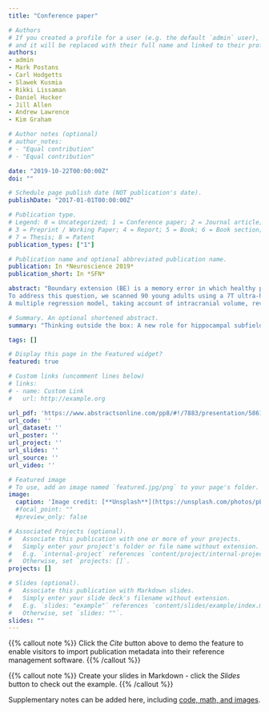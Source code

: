 ```yaml
---
title: "Conference paper"

# Authors
# If you created a profile for a user (e.g. the default `admin` user), write the username (folder name) here 
# and it will be replaced with their full name and linked to their profile.
authors:
- admin
- Mark Postans
- Carl Hodgetts
- Slawek Kusmia
- Rikki Lissaman
- Daniel Hucker
- Jill Allen
- Andrew Lawrence
- Kim Graham

# Author notes (optional)
# author_notes:
# - "Equal contribution"
# - "Equal contribution"

date: "2019-10-22T00:00:00Z"
doi: ""

# Schedule page publish date (NOT publication's date).
publishDate: "2017-01-01T00:00:00Z"

# Publication type.
# Legend: 0 = Uncategorized; 1 = Conference paper; 2 = Journal article;
# 3 = Preprint / Working Paper; 4 = Report; 5 = Book; 6 = Book section;
# 7 = Thesis; 8 = Patent
publication_types: ["1"]

# Publication name and optional abbreviated publication name.
publication: In *Neuroscience 2019*
publication_short: In *SFN*

abstract: "Boundary extension (BE) is a memory error in which healthy participants construct an internal representation that extends beyond the borders of a scene. For instance, when two identical scenes are presented sequentially, participants will often indicate that the second scene appears closer-up than the first identical scene, suggesting that they have extended the scene borders of the initial presentation. This cognitive phenomenon is considered adaptive, facilitating the integration of discrete scene views into coherent spatial representations - a function thought to depend on the human hippocampus (Hodgetts et al., 2017; Zeidman & Maguire, 2016). While there is evidence that amnesic patients with reduced hippocampal volume exhibit reduced BE relative to controls, little is known about which of the various sub-regions (CA1, CA2, CA3, DG & subiculum) within the hippocampus might contribute to this phenomenon.
To address this question, we scanned 90 young adults using a 7T ultra-high-resolution imaging sequence with an effective in-plane resolution of 0.2 x 0.2 mm (aged 25-27 years, 44 female). This sequence allowed CA1, CA2, CA3, DG and subiculum to be structurally delineated along the whole hippocampus. Participants were recruited as part of a larger study, investigating genetics, scene perception, and memory. Outside the scanner, these participants undertook a rapid serial visual presentation BE task, in which pairs of identical scenes were presented sequentially (Mullally et al., 2012; De Luca et al., 2018). Participants were required to indicate whether, compared to the original scene, the second picture seemed closer-up, the same, or farther away.
A multiple regression model, taking account of intracranial volume, revealed that DG and CA3 volumes were predictors of BE (DG: t(72) = 3.084, p = 0.003, β = 0.472, sr = 0.33; CA3: t(72) = 3.112, p = 0.003, β = -0.469, sr = -0.33). Specifically, larger left CA3 volume and smaller left DG volume was associated with greater BE. These findings highlight a potential role for the DG and CA3 hippocampal subfields in online scene construction, consistent with imaging and neuropsychological work implicating the hippocampus in this memory phenomenon. This study provides novel insights into the hippocampal sub-regional contributions to boundary extension, and highlights the potential of 7T ultra-high-resolution imaging for refining existing models of human hippocampal function."

# Summary. An optional shortened abstract.
summary: "Thinking outside the box: A new role for hippocampal subfields in boundary extension"

tags: []

# Display this page in the Featured widget?
featured: true

# Custom links (uncomment lines below)
# links:
# - name: Custom Link
#   url: http://example.org

url_pdf: 'https://www.abstractsonline.com/pp8/#!/7883/presentation/58611'
url_code: ''
url_dataset: ''
url_poster: ''
url_project: ''
url_slides: ''
url_source: ''
url_video: ''

# Featured image
# To use, add an image named `featured.jpg/png` to your page's folder. 
image:
  caption: 'Image credit: [**Unsplash**](https://unsplash.com/photos/pLCdAaMFLTE)'
  #focal_point: ""
  #preview_only: false

# Associated Projects (optional).
#   Associate this publication with one or more of your projects.
#   Simply enter your project's folder or file name without extension.
#   E.g. `internal-project` references `content/project/internal-project/index.md`.
#   Otherwise, set `projects: []`.
projects: []

# Slides (optional).
#   Associate this publication with Markdown slides.
#   Simply enter your slide deck's filename without extension.
#   E.g. `slides: "example"` references `content/slides/example/index.md`.
#   Otherwise, set `slides: ""`.
slides: ""
---
```


{{% callout note %}}
Click the *Cite* button above to demo the feature to enable visitors to import publication metadata into their reference management software.
{{% /callout %}}

{{% callout note %}}
Create your slides in Markdown - click the *Slides* button to check out the example.
{{% /callout %}}

Supplementary notes can be added here, including [code, math, and images](https://wowchemy.com/docs/writing-markdown-latex/).
